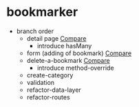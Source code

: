 # bookmarker

- branch order
  - detail page <a href='https://github.com/ericpkatz/bookmarker/compare/detail-page?expand=1'>Compare</a>
    - introduce hasMany
  - form (adding of bookmark) <a href='https://github.com/ericpkatz/bookmarker/compare/detail-page...form?expand=1'>Compare</a>
  - delete-a-bookmark <a href='https://github.com/ericpkatz/bookmarker/compare/form...delete-a-bookmark?expand=1'>Compare</a>
    - introduce method-override
  - create-category
  - validation
  - refactor-data-layer
  - refactor-routes
